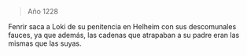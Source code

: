 > Año 1228

Fenrir saca a Loki de su penitencia en Helheim con sus descomunales fauces, ya que además, las cadenas que atrapaban a su padre eran las mismas que las suyas.